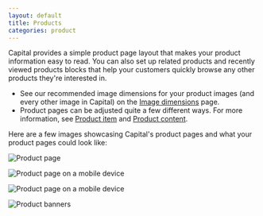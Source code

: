 ```yaml
---
layout: default
title: Products
categories: product
---
```


Capital provides a simple product page layout that makes your product information easy to read. You can also set up related products and recently viewed products blocks that help your customers quickly browse any other products they're interested in.

  - See our recommended image dimensions for your product images (and every other image in Capital) on the [Image dimensions](../image-dimensions) page.
  - Product pages can be adjusted quite a few different ways. For more information, see [Product item](../product-item) and [Product content](../product-content).

Here are a few images showcasing Capital's product pages and what your product pages could look like:

![Product page](../images/product-page.png)

![Product page on a mobile device](../images/product-page-mobile-1.png)

![Product page on a mobile device](../images/product-page-mobile-1.png)

![Product banners](../images/product-banners.png)
